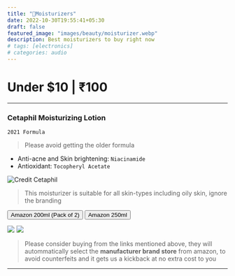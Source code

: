 ```yaml
---
title: "🧴Moisturizers"
date: 2022-10-30T19:55:41+05:30
draft: false
featured_image: "images/beauty/moisturizer.webp"
description: Best moisturizers to buy right now
# tags: [electronics]
# categories: audio
---
```

<link rel="stylesheet" href="/styles.css">

# Under $10 | ₹100
___
### Cetaphil Moisturizing Lotion
`2021 Formula`

> Please avoid getting the older formula

- Anti-acne and Skin brightening: `Niacinamide`
- Antioxidant: `Tocopheryl Acetate`

![Credit Cetaphil](/images/beauty/Cetaphil_Moisturizing_Lotion.webp)

> This moisturizer is suitable for all skin-types including oily skin, ignore the branding

<button class="button-58" role="button" onclick="location.href='https://amzn.to/3sHvdMc'" >Amazon 200ml (Pack of 2)</button> <button class="button-58" role="button" onclick="location.href='https://amzn.to/3U9GFfb'" >Amazon 250ml</button>

<!-- Cetaphil Moisturizing Lotion (Pack of 2 - 200ml total) Amazon Small embed -->
<a href="https://www.amazon.in/Cetaphil-Moisturizing-Lotion-Sensitive-Skin/dp/B071GKQ3CG?crid=1YNUUAB9WS1Y9&keywords=cetaphil%2Bmoisturizing%2Blotion&qid=1667195432&qu=eyJxc2MiOiIzLjY1IiwicXNhIjoiMy4zMCIsInFzcCI6IjIuOTcifQ%3D%3D&s=beauty&sprefix=cetaphil%2Bmoisturizing%2Blotion%2Cbeauty%2C196&sr=1-5&th=1&linkCode=li1&tag=jinjja-21&linkId=53fc48f11abc1e88a3a1f3e87d2ee4d6&language=en_IN&ref_=as_li_ss_il" target="_blank"><img border="0" src="//ws-in.amazon-adsystem.com/widgets/q?_encoding=UTF8&ASIN=B071GKQ3CG&Format=_SL110_&ID=AsinImage&MarketPlace=IN&ServiceVersion=20070822&WS=1&tag=jinjja-21&language=en_IN" ></a><img src="https://ir-in.amazon-adsystem.com/e/ir?t=jinjja-21&language=en_IN&l=li1&o=31&a=B071GKQ3CG" width="1" height="1" border="0" alt="" style="border:none !important; margin:0px !important;" /> <a href="https://www.amazon.in/Cetaphil-Moisturising-Lotion-Sensitive-250ml/dp/B01IPBVK36?&linkCode=li1&tag=jinjja-21&linkId=7741f22b2a6e1203fafd9c64ca66c5ec&language=en_IN&ref_=as_li_ss_il" target="_blank"><img border="0" src="//ws-in.amazon-adsystem.com/widgets/q?_encoding=UTF8&ASIN=B01IPBVK36&Format=_SL110_&ID=AsinImage&MarketPlace=IN&ServiceVersion=20070822&WS=1&tag=jinjja-21&language=en_IN" ></a><img src="https://ir-in.amazon-adsystem.com/e/ir?t=jinjja-21&language=en_IN&l=li1&o=31&a=B01IPBVK36" width="1" height="1" border="0" alt="" style="border:none !important; margin:0px !important;" />

> Please consider buying from the links mentioned above, they will autommatically select the **manufacturer brand store** from amazon, to avoid counterfeits and it gets us a kickback at no extra cost to you

___